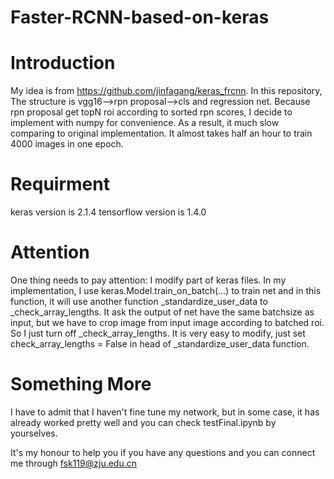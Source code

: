 # Faster-RCNN-based-on-keras

# Introduction
My idea is from https://github.com/jinfagang/keras_frcnn. In this repository, The structure is vgg16-->rpn proposal-->cls and regression net. 
Because rpn proposal get topN roi according to sorted rpn scores, I decide to implement with numpy for convenience. As a result, it much slow comparing to original implementation. It almost takes half an hour to train 4000 images in one epoch.

# Requirment
keras version is 2.1.4
tensorflow version is 1.4.0

# Attention
One thing needs to pay attention: I modify part of keras files. In my implementation, I use keras.Model.train_on_batch(...) to train net and in this function, it will use another function _standardize_user_data to _check_array_lengths. It ask the output of net have the same batchsize as input, but we have to crop image from input image according to batched roi. So I just turn off _check_array_lengths. It is very easy to modify, just set check_array_lengths = False in head of _standardize_user_data function.

# Something More
I have to admit that I haven't fine tune my network, but in some case, it has already worked pretty well and you can check testFinal.ipynb by yourselves.

It's my honour to help you if you have any questions and you can connect me through fsk119@zju.edu.cn
